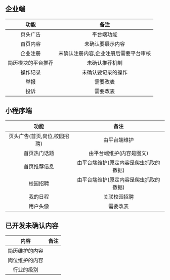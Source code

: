 ## 企业端

功能|备注
:--:|:--:
页头广告| 平台端功能 
首页内容| 未确认要展示内容
企业注册| 未确认注册内容,企业注册后需要平台审核
简历模块的平台推荐 | 未确认推荐机制
操作记录| 未确认要记录的操作
举报| 需要改表  
投诉| 需要改表

## 小程序端

功能|备注
:--:|:--:
页头广告(首页,岗位,校园招聘)| 由平台端维护
首页热门话题| 由平台端维护(内容是图文)
首页推荐信息| 由平台端维护(原定内容是爬虫抓取的数据)
校园招聘| 由平台端维护(原定内容是爬虫抓取的数据)
我的日程| 关联校园招聘
用户头像| 需要改表


## 已开发未确认内容

内容|备注
:--:|:--:
简历维护的内容| 
岗位维护的内容|
行业的级别|